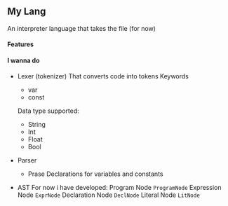 ## My Lang

An interpreter language that takes the file (for now)

#### Features

#### I wanna do

- Lexer (tokenizer)
  That converts code into tokens
  Keywords
  - var
  - const

  Data type supported:
  - String
  - Int
  - Float
  - Bool

- Parser
  - Prase Declarations for variables and constants
- AST
  For now i have developed:
  Program Node `ProgramNode`
  Expression Node `ExprNode`
  Declaration Node `DeclNode`
  Literal Node `LitNode`
  
